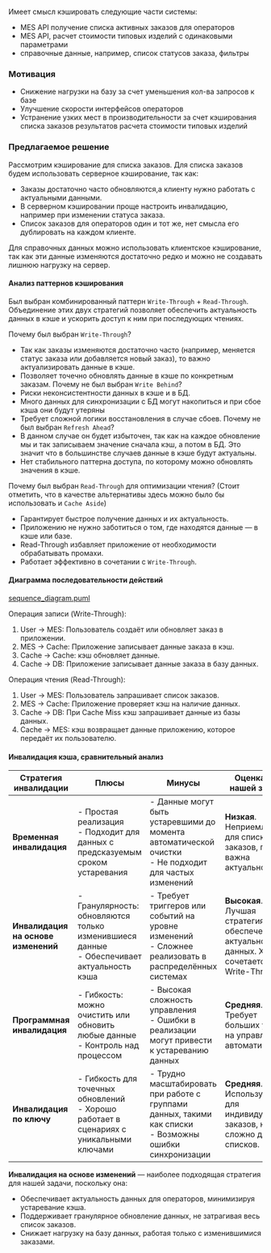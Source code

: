 Имеет смысл кэшировать следующие части системы: 
- MES API получение списка активных заказов для операторов
- MES API, расчет стоимости типовых изделий с одинаковыми параметрами
- справочные данные, например, список статусов заказа, фильтры

### Мотивация
- Снижение нагрузки на базу за счет уменьшения кол-ва запросов к базе
- Улучшение скорости интерфейсов операторов
- Устранение узких мест в производительности за счет кэширования списка заказов результатов расчета стоимости типовых изделий

### Предлагаемое решение
Рассмотрим кэширование для списка заказов.
Для списка заказов будем использовать серверное кэширование, так как:
- Заказы достаточно часто обновляются,а клиенту нужно работать с актуальными данными.
- В серверном кэшировании проще настроить инвалидацию, например при изменении статуса заказа.
- Список заказов для операторов один и тот же, нет смысла его дублировать на каждом клиенте.

Для справочных данных можно использовать клиентское кэширование, так как эти данные изменяются достаточно редко и можно не создавать лишнюю нагрузку на сервер.

#### Анализ паттернов кэширования
Был выбран комбинированный паттерн `Write-Through` + `Read-Through`. 
Объединение этих двух стратегий позволяет обеспечить актуальность данных в кэше и ускорить доступ к ним при последующих чтениях.

Почему был выбран `Write-Through`?
- Так как заказы изменяются достаточно часто (например, меняется статус заказа или добавляется новый заказ), то важно актуализировать данные в кэше.
- Позволяет точечно обновлять данные в кэше по конкретным заказам.
Почему не был выбран `Write Behind`?
- Риски неконсистентности данных в кэше и в БД.
- Много данных для синхронизации с БД могут накопиться и при сбое кэша они будут утеряны
- Требует сложной логики восстановления в случае сбоев.
Почему не был выбран `Refresh Ahead`?
- В данном случае он будет избыточен, так как на каждое обновление мы и так записываем значение сначала кэш, а потом в БД. Это значит что в большинстве случаев данные в кэше будут актуальны.
- Нет стабильного паттерна доступа, по которому можно обновлять значения в кэше.

Почему был выбран `Read-Through` для оптимизации чтения? (Стоит отметить, что в качестве альтернативы здесь можно было бы использовать и `Cache Aside`)
- Гарантирует быстрое получение данных и их актуальность.
- Приложению не нужно заботиться о том, где находятся данные — в кэше или базе.
- Read-Through избавляет приложение от необходимости обрабатывать промахи.
- Работает эффективно в сочетании с `Write-Through`.

#### Диаграмма последовательности действий
[sequence_diagram.puml](sequence_diagram.puml)

Операция записи (Write-Through):
1. User → MES: Пользователь создаёт или обновляет заказ в приложении.
2. MES → Cache: Приложение записывает данные заказа в кэш.
3. Cache → Cache: кэш обновляет данные.
4. Cache → DB: Приложение записывает данные заказа в базу данных.

Операция чтения (Read-Through):
1. User → MES: Пользователь запрашивает список заказов.
2. MES → Cache: Приложение проверяет кэш на наличие данных.
3. Cache → DB: При Cache Miss кэш запрашивает данные из базы данных.
4. Cache → MES: кэш возвращает данные приложению, которое передаёт их пользователю.


#### Инвалидация кэша, сравнительный анализ
| **Стратегия инвалидации**       | **Плюсы**                                                                                 | **Минусы**                                                                                               | **Оценка для нашей задачи**                                                                          |
|---------------------------------|------------------------------------------------------------------------------------------|----------------------------------------------------------------------------------------------------------|------------------------------------------------------------------------------------------------------|
| **Временная инвалидация**       | - Простая реализация<br>- Подходит для данных с предсказуемым сроком устаревания          | - Данные могут быть устаревшими до момента автоматической очистки<br>- Не подходит для частых изменений  | **Низкая**. Неприемлемо для списка заказов, где важна актуальность.                                  |
| **Инвалидация на основе изменений** | - Гранулярность: обновляются только изменившиеся данные<br>- Обеспечивает актуальность кэша | - Требует триггеров или событий на уровне изменений<br>- Сложнее реализовать в распределённых системах   | **Высокая**. Лучшая стратегия для обеспечения актуальности данных. Хорошо сочетается с Write-Through |
| **Программная инвалидация**     | - Гибкость: можно очистить или обновить любые данные<br>- Контроль над процессом          | - Высокая сложность управления<br>- Ошибки в реализации могут привести к устареванию данных              | **Средняя**. Требует больших усилий на управление и автоматизацию.                                   |
| **Инвалидация по ключу**        | - Гибкость для точечных обновлений<br>- Хорошо работает в сценариях с уникальными ключами | - Трудно масштабировать при работе с группами данных, такими как списки<br>- Возможны ошибки синхронизации | **Средняя**. Используется для индивидуальных заказов, но сложно для списков.                         |

**Инвалидация на основе изменений** — наиболее подходящая стратегия для нашей задачи, поскольку она:
* Обеспечивает актуальность данных для операторов, минимизируя устаревание кэша.
* Поддерживает гранулярное обновление данных, не затрагивая весь список заказов.
* Снижает нагрузку на базу данных, работая только с изменившимися заказами.



